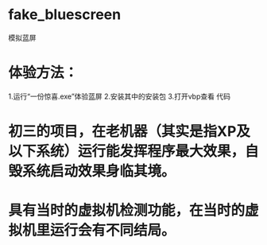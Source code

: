 # fake_bluescreen
模拟蓝屏
# 体验方法：
1.运行“一份惊喜.exe”体验蓝屏
2.安装其中的安装包
3.打开vbp查看 代码
# 初三的项目，在老机器（其实是指XP及以下系统）运行能发挥程序最大效果，自毁系统启动效果身临其境。
# 具有当时的虚拟机检测功能，在当时的虚拟机里运行会有不同结局。
